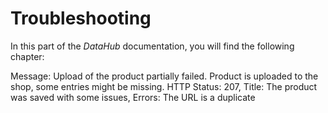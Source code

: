 # Troubleshooting

In this part of the *DataHub* documentation, you will find the following chapter:


Message:
Upload of the product partially failed. Product is uploaded to the shop, some entries might be missing. HTTP Status: 207, Title: The product was saved with some issues, Errors: The URL is a duplicate